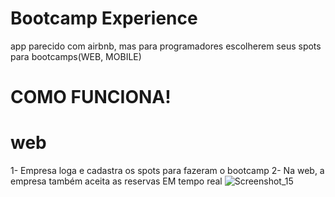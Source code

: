 # Bootcamp Experience
app parecido com airbnb, mas para programadores escolherem seus spots para bootcamps(WEB, MOBILE)

# COMO FUNCIONA!

# web 
1- Empresa loga e cadastra os spots para fazeram o bootcamp
2- Na web, a empresa também aceita as reservas EM tempo real
![Screenshot_15](https://user-images.githubusercontent.com/26808088/66280364-c6ce8700-e88c-11e9-8e80-4d9e3f723ab3.png)




